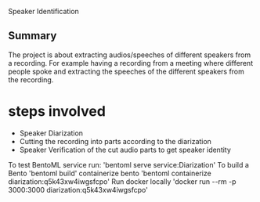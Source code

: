 Speaker Identification
## Summary
The project is about extracting audios/speeches of different speakers from a recording. For example having a recording from a meeting where different people spoke and extracting the speeches of the different speakers from the recording.
# steps involved 
- Speaker Diarization 
- Cutting the recording into parts according to the diarization
- Speaker Verification of the cut audio parts to get speaker identity

To test BentoML service run: 'bentoml serve service:Diarization'
To build a Bento 'bentoml build'
containerize bento 'bentoml containerize diarization:q5k43xw4iwgsfcpo'
Run docker locally 'docker run --rm -p 3000:3000 diarization:q5k43xw4iwgsfcpo'